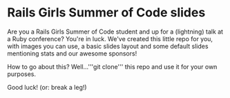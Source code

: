 Rails Girls Summer of Code slides
============
Are you a Rails Girls Summer of Code student and up for a (lightning) talk at a Ruby conference? You're in luck. We've created this little repo for you, with images you can use, a basic slides layout and some default slides mentioning stats and our awesome sponsors!

How to go about this? Well...'''git clone''' this repo and use it for your own purposes. 

Good luck! (or: break a leg!)
